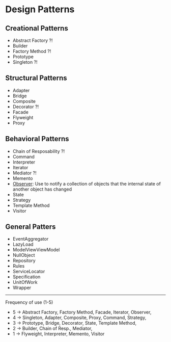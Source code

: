 # Design Patterns


## Creational Patterns

-   Abstract Factory ?!
-   Builder
-   Factory Method ?!
-   Prototype
-   Singleton ?!


## Structural Patterns

-   Adapter
-   Bridge
-   Composite
-   Decorator ?!
-   Facade
-   Flyweight
-   Proxy

## Behavioral Patterns

-   Chain of Resposability ?!
-   Command
-   Interpreter
-   Iterator
-   Mediator ?!
-   Memento
-   [Observer](https://github.com/osotorrio/designpatterns/tree/master/GangOfFour.Patterns/Structural/Observer): Use to notify a collection of objects that the internal state of another object has changed
-   State
-   Strategy
-   Template Method
-   Visitor

## General Patters

-   EventAggregator
-   LazyLoad
-   ModelViewViewModel
-   NullObject
-   Repository
-   Rules
-   ServiceLocator
-   Specification
-   UnitOfWork
-   Wrapper

---

Frequency of use (1-5)

-   5 -> Abstract Factory, Factory Method, Facade, Iterator, Observer,
-   4 -> Singleton, Adapter, Composite, Proxy, Command, Strategy,
-   3 -> Prototype, Bridge, Decorator, State, Template Method,
-   2 -> Builder, Chain of Resp., Mediator,
-   1 -> Flyweight, Interpreter, Memento, Visitor
